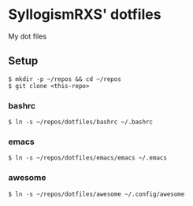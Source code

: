 # SyllogismRXS' dotfiles
My dot files

## Setup

    $ mkdir -p ~/repos && cd ~/repos
    $ git clone <this-repo>

### bashrc

    $ ln -s ~/repos/dotfiles/bashrc ~/.bashrc

### emacs

    $ ln -s ~/repos/dotfiles/emacs/emacs ~/.emacs

### awesome

    $ ln -s ~/repos/dotfiles/awesome ~/.config/awesome
